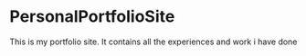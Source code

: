 # PersonalPortfolioSite
This is my portfolio site. It contains all the experiences and work i have done
